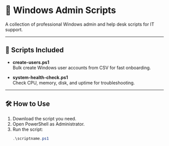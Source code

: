 # 🚀 Windows Admin Scripts

A collection of professional Windows admin and help desk scripts for IT support.

---

## 📂 Scripts Included

- **create-users.ps1**  
  Bulk create Windows user accounts from CSV for fast onboarding.

- **system-health-check.ps1**  
  Check CPU, memory, disk, and uptime for troubleshooting.

---

## 🛠️ How to Use

1. Download the script you need.
2. Open PowerShell as Administrator.
3. Run the script:  
   ```powershell
   .\scriptname.ps1
